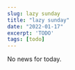 ```yaml
---
slug: lazy sunday
title: "lazy sunday"
date: "2022-01-17"
excerpt: 'TODO'
tags: [todo]
---
```


No news for today.
